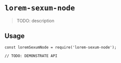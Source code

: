 # `lorem-sexum-node`

> TODO: description

## Usage

```
const loremSexumNode = require('lorem-sexum-node');

// TODO: DEMONSTRATE API
```
